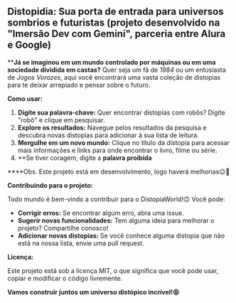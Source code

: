 ## Distopidia: Sua porta de entrada para universos sombrios e futuristas (projeto desenvolvido na "Imersão Dev com Gemini", parceria entre Alura e Google)

****Já se imaginou em um mundo controlado por máquinas ou em uma sociedade dividida em castas?** Quer seja um fã de *1984* ou um entusiasta de *Jogos Vorazes*, 
aqui você encontrará uma vasta coleção de distopias para te deixar arrepiado e pensar sobre o futuro.

**Como usar:**

1. **Digite sua palavra-chave:** Quer encontrar distopias com robôs? Digite "robô" e clique em pesquisar.
2. **Explore os resultados:** Navegue pelos resultados da pesquisa e descubra novas distopias para adicionar à sua lista de leitura.
3. **Mergulhe em um novo mundo:** Clique no título da distopia para acessar mais informações e links para onde encontrar o livro, filme ou série.
4. **Se tiver coragem, digite a **palavra proibida**

****Obs. Este projeto está em desenvolvimento, logo haverá melhorias😉💪

**Contribuindo para o projeto:**

Todo mundo é bem-vindo a contribuir para o DistopiaWorld!🙃 Você pode:

* **Corrigir erros:** Se encontrar algum erro, abra uma issue.
* **Sugerir novas funcionalidades:** Tem alguma ideia para melhorar o projeto? Compartilhe conosco!
* **Adicionar novas distopias:** Se você conhece alguma distopia que não está na nossa lista, envie uma pull request.

**Licença:**

Este projeto está sob a licença MIT, o que significa que você pode usar, copiar e modificar o código livremente.

**Vamos construir juntos um universo distópico incrível!😝**
